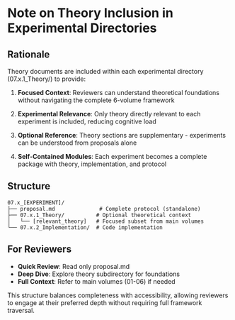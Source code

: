 # Note on Theory Inclusion in Experimental Directories

## Rationale

Theory documents are included within each experimental directory (07.x.1_Theory/) to provide:

1. **Focused Context**: Reviewers can understand theoretical foundations without navigating the complete 6-volume framework

2. **Experimental Relevance**: Only theory directly relevant to each experiment is included, reducing cognitive load

3. **Optional Reference**: Theory sections are supplementary - experiments can be understood from proposals alone

4. **Self-Contained Modules**: Each experiment becomes a complete package with theory, implementation, and protocol

## Structure

```
07.x_[EXPERIMENT]/
├── proposal.md              # Complete protocol (standalone)
├── 07.x.1_Theory/          # Optional theoretical context
│   └── [relevant_theory]   # Focused subset from main volumes
└── 07.x.2_Implementation/  # Code implementation
```

## For Reviewers

- **Quick Review**: Read only proposal.md
- **Deep Dive**: Explore theory subdirectory for foundations
- **Full Context**: Refer to main volumes (01-06) if needed

This structure balances completeness with accessibility, allowing reviewers to engage at their preferred depth without requiring full framework traversal.